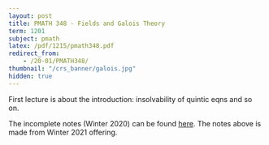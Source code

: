 ```yaml
---
layout: post
title: PMATH 348 - Fields and Galois Theory
term: 1201
subject: pmath
latex: /pdf/1215/pmath348.pdf
redirect_from:
    - /20-01/PMATH348/
thumbnail: "/crs_banner/galois.jpg"
hidden: true
---
```


First lecture is about the introduction: insolvability of quintic eqns and so on.

The incomplete notes (Winter 2020) can be found [here](/pdf/1201/pmath348.pdf). The notes above is made from Winter 2021 offering.

